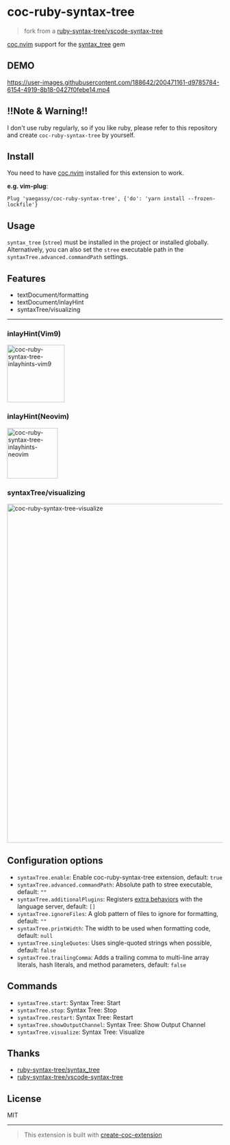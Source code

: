 # coc-ruby-syntax-tree

> fork from a [ruby-syntax-tree/vscode-syntax-tree](https://github.com/ruby-syntax-tree/vscode-syntax-tree)

[coc.nvim](https://github.com/neoclide/coc.nvim) support for the [syntax_tree](https://github.com/ruby-syntax-tree/syntax_tree) gem

## DEMO

https://user-images.githubusercontent.com/188642/200471161-d9785784-6154-4919-8b18-0427f0febe14.mp4

## **!!Note & Warning!!**

I don't use ruby regularly, so if you like ruby, please refer to this repository and create `coc-ruby-syntax-tree` by yourself.

## Install

You need to have [coc.nvim](https://github.com/neoclide/coc.nvim) installed for this extension to work.

**e.g. vim-plug**:

```vim
Plug 'yaegassy/coc-ruby-syntax-tree', {'do': 'yarn install --frozen-lockfile'}
```

## Usage

`syntax_tree` (`stree`) must be installed in the project or installed globally. Alternatively, you can also set the `stree` executable path in the `syntaxTree.advanced.commandPath` settings.

## Features

- textDocument/formatting
- textDocument/inlayHint
- syntaxTree/visualizing 

---

### inlayHint(Vim9)

<img width="134" alt="coc-ruby-syntax-tree-inlayhints-vim9" src="https://user-images.githubusercontent.com/188642/200488838-e3e83a87-80c8-4669-b32e-6878afca14c3.png">

### inlayHint(Neovim)

<img width="118" alt="coc-ruby-syntax-tree-inlayhints-neovim" src="https://user-images.githubusercontent.com/188642/200488866-b31d4cf4-1746-4235-8ff3-5fe6ce50e7dd.png">

### syntaxTree/visualizing

<img width="791" alt="coc-ruby-syntax-tree-visualize" src="https://user-images.githubusercontent.com/188642/200498204-094026a9-aa54-4009-93cc-af81c933382a.png">

## Configuration options

- `syntaxTree.enable`: Enable coc-ruby-syntax-tree extension, default: `true`
- `syntaxTree.advanced.commandPath`: Absolute path to stree executable, default: `""`
- `syntaxTree.additionalPlugins`: Registers [extra behaviors](https://github.com/ruby-syntax-tree/syntax_tree#plugins) with the language server, default: `[]`
- `syntaxTree.ignoreFiles`: A glob pattern of files to ignore for formatting, default: `""`
- `syntaxTree.printWidth`: The width to be used when formatting code, default: `null`
- `syntaxTree.singleQuotes`: Uses single-quoted strings when possible, default: `false`
- `syntaxTree.trailingComma`: Adds a trailing comma to multi-line array literals, hash literals, and method parameters, default: `false`

## Commands

- `syntaxTree.start`: Syntax Tree: Start
- `syntaxTree.stop`: Syntax Tree: Stop
- `syntaxTree.restart`: Syntax Tree: Restart
- `syntaxTree.showOutputChannel`: Syntax Tree: Show Output Channel
- `syntaxTree.visualize`: Syntax Tree: Visualize

## Thanks

- [ruby-syntax-tree/syntax_tree](https://github.com/ruby-syntax-tree/syntax_tree)
- [ruby-syntax-tree/vscode-syntax-tree](https://github.com/ruby-syntax-tree/vscode-syntax-tree)

## License

MIT

---

> This extension is built with [create-coc-extension](https://github.com/fannheyward/create-coc-extension)
